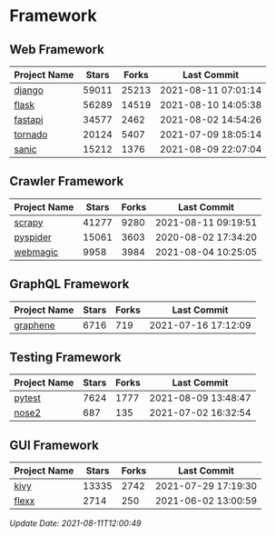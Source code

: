 # Framework

## Web Framework
| Project Name | Stars | Forks | Last Commit |
| ------------ | ----- | ----- | ----------- |
| [django](https://github.com/django/django) | 59011 | 25213 | 2021-08-11 07:01:14 |
| [flask](https://github.com/pallets/flask) | 56289 | 14519 | 2021-08-10 14:05:38 |
| [fastapi](https://github.com/tiangolo/fastapi) | 34577 | 2462 | 2021-08-02 14:54:26 |
| [tornado](https://github.com/tornadoweb/tornado) | 20124 | 5407 | 2021-07-09 18:05:14 |
| [sanic](https://github.com/sanic-org/sanic) | 15212 | 1376 | 2021-08-09 22:07:04 |

## Crawler Framework
| Project Name | Stars | Forks | Last Commit |
| ------------ | ----- | ----- | ----------- |
| [scrapy](https://github.com/scrapy/scrapy) | 41277 | 9280 | 2021-08-11 09:19:51 |
| [pyspider](https://github.com/binux/pyspider) | 15061 | 3603 | 2020-08-02 17:34:20 |
| [webmagic](https://github.com/code4craft/webmagic) | 9958 | 3984 | 2021-08-04 10:25:05 |

## GraphQL Framework
| Project Name | Stars | Forks | Last Commit |
| ------------ | ----- | ----- | ----------- |
| [graphene](https://github.com/graphql-python/graphene) | 6716 | 719 | 2021-07-16 17:12:09 |

## Testing Framework
| Project Name | Stars | Forks | Last Commit |
| ------------ | ----- | ----- | ----------- |
| [pytest](https://github.com/pytest-dev/pytest) | 7624 | 1777 | 2021-08-09 13:48:47 |
| [nose2](https://github.com/nose-devs/nose2) | 687 | 135 | 2021-07-02 16:32:54 |

## GUI Framework
| Project Name | Stars | Forks | Last Commit |
| ------------ | ----- | ----- | ----------- |
| [kivy](https://github.com/kivy/kivy) | 13335 | 2742 | 2021-07-29 17:19:30 |
| [flexx](https://github.com/flexxui/flexx) | 2714 | 250 | 2021-06-02 13:00:59 |

*Update Date: 2021-08-11T12:00:49*